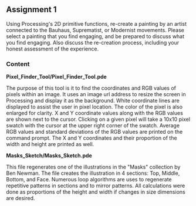 ## Assignment 1

Using Processing's 2D primitive functions, re-create a painting by an artist connected to the Bauhaus, Suprematist, or Modernist movements. Please select a painting that you find engaging, and be prepared to discuss what you find engaging. Also discuss the re-creation process, including your honest assessment of the experience.

### Content  

**Pixel\_Finder\_Tool/Pixel\_Finder\_Tool.pde** 
 
The purpose of this tool is it to find the coordinates and RGB values of pixels within an image.  It uses an image url address to resize the screen in Processing and display it as the background.  White coordinate lines are displayed to assist the user in pixel location.  The color of the pixel is also enlarged for clarity.  X and Y coordinate values along with the RGB values are shown next to the cursor.  Clicking on a given pixel will take a 10x10 pixel swatch with the cursor at the upper right corner of the swatch.  Average RGB values and standard deviations of the RGB values are printed on the command prompt.  The X and Y coordinates and their proportion of the width and height are printed as well. 

**Masks\_Sketch/Masks\_Sketch.pde**  

This file regenerates one of the illustrations in the "Masks" collection by Ben Newman.   The file creates the illustration in 4 sections: Top, Middle, Bottom, and Face.  Numerous loop algorithms are uses to regenerate repetitive patterns in sections and to mirror patterns.  All calculations were done as proportions of the height and width if changes in size dimensions are desired.